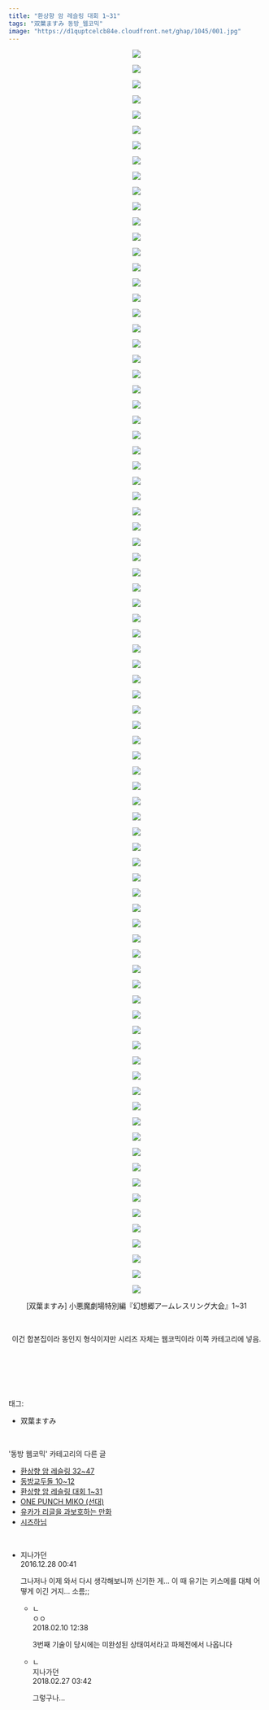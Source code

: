 ```yaml
---
title: "환상향 암 레슬링 대회 1~31"
tags: "双葉ますみ 동방_웹코믹"
image: "https://d1quptcelcb84e.cloudfront.net/ghap/1045/001.jpg"
---
```

<div class="article">
<p style="text-align: center; clear: none; float: none;"><img src="{{ site.imgserver8 }}/ghap/1045/001.jpg"/></p>
<p style="text-align: center; clear: none; float: none;"><img src="{{ site.imgserver8 }}/ghap/1045/002.jpg"/></p>
<p style="text-align: center; clear: none; float: none;"><img src="{{ site.imgserver8 }}/ghap/1045/003.jpg"/></p>
<p style="text-align: center; clear: none; float: none;"><img src="{{ site.imgserver8 }}/ghap/1045/004.jpg"/></p>
<p style="text-align: center; clear: none; float: none;"><img src="{{ site.imgserver8 }}/ghap/1045/005.jpg"/></p>
<p style="text-align: center; clear: none; float: none;"><img src="{{ site.imgserver8 }}/ghap/1045/006.jpg"/></p>
<p style="text-align: center; clear: none; float: none;"><img src="{{ site.imgserver8 }}/ghap/1045/007.jpg"/></p>
<p style="text-align: center; clear: none; float: none;"><img src="{{ site.imgserver8 }}/ghap/1045/008.jpg"/></p>
<p style="text-align: center; clear: none; float: none;"><img src="{{ site.imgserver8 }}/ghap/1045/009.jpg"/></p>
<p style="text-align: center; clear: none; float: none;"><img src="{{ site.imgserver8 }}/ghap/1045/010.jpg"/></p>
<p style="text-align: center; clear: none; float: none;"><img src="{{ site.imgserver8 }}/ghap/1045/011.jpg"/></p>
<p style="text-align: center; clear: none; float: none;"><img src="{{ site.imgserver8 }}/ghap/1045/012.jpg"/></p>
<p style="text-align: center; clear: none; float: none;"><img src="{{ site.imgserver8 }}/ghap/1045/013.jpg"/></p>
<p style="text-align: center; clear: none; float: none;"><img src="{{ site.imgserver8 }}/ghap/1045/014.jpg"/></p>
<p style="text-align: center; clear: none; float: none;"><img src="{{ site.imgserver8 }}/ghap/1045/015.jpg"/></p>
<p style="text-align: center; clear: none; float: none;"><img src="{{ site.imgserver8 }}/ghap/1045/016.jpg"/></p>
<p style="text-align: center; clear: none; float: none;"><img src="{{ site.imgserver8 }}/ghap/1045/017.jpg"/></p>
<p style="text-align: center; clear: none; float: none;"><img src="{{ site.imgserver8 }}/ghap/1045/018.jpg"/></p>
<p style="text-align: center; clear: none; float: none;"><img src="{{ site.imgserver8 }}/ghap/1045/019.jpg"/></p>
<p style="text-align: center; clear: none; float: none;"><img src="{{ site.imgserver8 }}/ghap/1045/020.jpg"/></p>
<p style="text-align: center; clear: none; float: none;"><img src="{{ site.imgserver8 }}/ghap/1045/021.jpg"/></p>
<p style="text-align: center; clear: none; float: none;"><img src="{{ site.imgserver8 }}/ghap/1045/022.jpg"/></p>
<p style="text-align: center; clear: none; float: none;"><img src="{{ site.imgserver8 }}/ghap/1045/023.jpg"/></p>
<p style="text-align: center; clear: none; float: none;"><img src="{{ site.imgserver8 }}/ghap/1045/024.jpg"/></p>
<p style="text-align: center; clear: none; float: none;"><img src="{{ site.imgserver8 }}/ghap/1045/025.jpg"/></p>
<p style="text-align: center; clear: none; float: none;"><img src="{{ site.imgserver8 }}/ghap/1045/026.jpg"/></p>
<p style="text-align: center; clear: none; float: none;"><img src="{{ site.imgserver8 }}/ghap/1045/027.jpg"/></p>
<p style="text-align: center; clear: none; float: none;"><img src="{{ site.imgserver8 }}/ghap/1045/028.jpg"/></p>
<p style="text-align: center; clear: none; float: none;"><img src="{{ site.imgserver8 }}/ghap/1045/029.jpg"/></p>
<p style="text-align: center; clear: none; float: none;"><img src="{{ site.imgserver8 }}/ghap/1045/030.jpg"/></p>
<p style="text-align: center; clear: none; float: none;"><img src="{{ site.imgserver8 }}/ghap/1045/031.jpg"/></p>
<p style="text-align: center; clear: none; float: none;"><img src="{{ site.imgserver8 }}/ghap/1045/032.jpg"/></p>
<p style="text-align: center; clear: none; float: none;"><img src="{{ site.imgserver8 }}/ghap/1045/033.jpg"/></p>
<p style="text-align: center; clear: none; float: none;"><img src="{{ site.imgserver8 }}/ghap/1045/034.jpg"/></p>
<p style="text-align: center; clear: none; float: none;"><img src="{{ site.imgserver8 }}/ghap/1045/035.jpg"/></p>
<p style="text-align: center; clear: none; float: none;"><img src="{{ site.imgserver8 }}/ghap/1045/036.jpg"/></p>
<p style="text-align: center; clear: none; float: none;"><img src="{{ site.imgserver8 }}/ghap/1045/037.jpg"/></p>
<p style="text-align: center; clear: none; float: none;"><img src="{{ site.imgserver8 }}/ghap/1045/038.jpg"/></p>
<p style="text-align: center; clear: none; float: none;"><img src="{{ site.imgserver8 }}/ghap/1045/039.jpg"/></p>
<p style="text-align: center; clear: none; float: none;"><img src="{{ site.imgserver8 }}/ghap/1045/040.jpg"/></p>
<p style="text-align: center; clear: none; float: none;"><img src="{{ site.imgserver8 }}/ghap/1045/041.jpg"/></p>
<p style="text-align: center; clear: none; float: none;"><img src="{{ site.imgserver8 }}/ghap/1045/042.jpg"/></p>
<p style="text-align: center; clear: none; float: none;"><img src="{{ site.imgserver8 }}/ghap/1045/043.jpg"/></p>
<p style="text-align: center; clear: none; float: none;"><img src="{{ site.imgserver8 }}/ghap/1045/044.jpg"/></p>
<p style="text-align: center; clear: none; float: none;"><img src="{{ site.imgserver8 }}/ghap/1045/045.jpg"/></p>
<p style="text-align: center; clear: none; float: none;"><img src="{{ site.imgserver8 }}/ghap/1045/046.jpg"/></p>
<p style="text-align: center; clear: none; float: none;"><img src="{{ site.imgserver8 }}/ghap/1045/047.jpg"/></p>
<p style="text-align: center; clear: none; float: none;"><img src="{{ site.imgserver8 }}/ghap/1045/048.jpg"/></p>
<p style="text-align: center; clear: none; float: none;"><img src="{{ site.imgserver8 }}/ghap/1045/049.jpg"/></p>
<p style="text-align: center; clear: none; float: none;"><img src="{{ site.imgserver8 }}/ghap/1045/050.jpg"/></p>
<p style="text-align: center; clear: none; float: none;"><img src="{{ site.imgserver8 }}/ghap/1045/051.jpg"/></p>
<p style="text-align: center; clear: none; float: none;"><img src="{{ site.imgserver8 }}/ghap/1045/052.jpg"/></p>
<p style="text-align: center; clear: none; float: none;"><img src="{{ site.imgserver8 }}/ghap/1045/053.jpg"/></p>
<p style="text-align: center; clear: none; float: none;"><img src="{{ site.imgserver8 }}/ghap/1045/054.jpg"/></p>
<p style="text-align: center; clear: none; float: none;"><img src="{{ site.imgserver8 }}/ghap/1045/055.jpg"/></p>
<p style="text-align: center; clear: none; float: none;"><img src="{{ site.imgserver8 }}/ghap/1045/056.jpg"/></p>
<p style="text-align: center; clear: none; float: none;"><img src="{{ site.imgserver8 }}/ghap/1045/057.jpg"/></p>
<p style="text-align: center; clear: none; float: none;"><img src="{{ site.imgserver8 }}/ghap/1045/058.jpg"/></p>
<p style="text-align: center; clear: none; float: none;"><img src="{{ site.imgserver8 }}/ghap/1045/059.jpg"/></p>
<p style="text-align: center; clear: none; float: none;"><img src="{{ site.imgserver8 }}/ghap/1045/060.jpg"/></p>
<p style="text-align: center; clear: none; float: none;"><img src="{{ site.imgserver8 }}/ghap/1045/061.jpg"/></p>
<p style="text-align: center; clear: none; float: none;"><img src="{{ site.imgserver8 }}/ghap/1045/062.jpg"/></p>
<p style="text-align: center; clear: none; float: none;"><img src="{{ site.imgserver8 }}/ghap/1045/063.jpg"/></p>
<p style="text-align: center; clear: none; float: none;"><img src="{{ site.imgserver8 }}/ghap/1045/064.jpg"/></p>
<p style="text-align: center; clear: none; float: none;"><img src="{{ site.imgserver8 }}/ghap/1045/065.jpg"/></p>
<p style="text-align: center; clear: none; float: none;"><img src="{{ site.imgserver8 }}/ghap/1045/066.jpg"/></p>
<p style="text-align: center; clear: none; float: none;"><img src="{{ site.imgserver8 }}/ghap/1045/067.jpg"/></p>
<p style="text-align: center; clear: none; float: none;"><img src="{{ site.imgserver8 }}/ghap/1045/068.jpg"/></p>
<p style="text-align: center; clear: none; float: none;"><img src="{{ site.imgserver8 }}/ghap/1045/069.jpg"/></p>
<p style="text-align: center; clear: none; float: none;"><img src="{{ site.imgserver8 }}/ghap/1045/070.jpg"/></p>
<p style="text-align: center; clear: none; float: none;"><img src="{{ site.imgserver8 }}/ghap/1045/071.jpg"/></p>
<p style="text-align: center; clear: none; float: none;"><img src="{{ site.imgserver8 }}/ghap/1045/072.jpg"/></p>
<p style="text-align: center; clear: none; float: none;"><img src="{{ site.imgserver8 }}/ghap/1045/073.jpg"/></p>
<p style="text-align: center; clear: none; float: none;"><img src="{{ site.imgserver8 }}/ghap/1045/074.jpg"/></p>
<p style="text-align: center; clear: none; float: none;"><img src="{{ site.imgserver8 }}/ghap/1045/075.jpg"/></p>
<p style="text-align: center; clear: none; float: none;"><img src="{{ site.imgserver8 }}/ghap/1045/076.jpg"/></p>
<p style="text-align: center; clear: none; float: none;"><img src="{{ site.imgserver8 }}/ghap/1045/077.jpg"/></p>
<p style="text-align: center; clear: none; float: none;"><img src="{{ site.imgserver8 }}/ghap/1045/078.jpg"/></p>
<p style="text-align: center; clear: none; float: none;"><img src="{{ site.imgserver8 }}/ghap/1045/079.jpg"/></p>
<p style="text-align: center; clear: none; float: none;"><img src="{{ site.imgserver8 }}/ghap/1045/080.jpg"/></p>
<p style="text-align: center; clear: none; float: none;"><img src="{{ site.imgserver8 }}/ghap/1045/081.jpg"/></p>
<p style="text-align: center; clear: none; float: none;"><img src="{{ site.imgserver8 }}/ghap/1045/082.jpg"/></p>
<p style="text-align: center; clear: none; float: none;">[双葉ますみ] 小悪魔劇場特別編『幻想郷アームレスリング大会』1~31</p>
<p style="text-align: center; clear: none; float: none;"><br/></p>
<p style="text-align: center; clear: none; float: none;">이건 합본집이라 동인지 형식이지만 시리즈 자체는 웹코믹이라 이쪽 카테고리에 넣음.</p>
<p style="text-align: center; clear: none; float: none;"><br/></p>
<p><br/></p>
</div><br/>
<div class="tagTrail">
<p>태그: </p>
<ul>
<li>双葉ますみ</li>
</ul>
</div><br/>
<div class="another">
<p>'동방 웹코믹' 카테고리의 다른 글</p>
<ul>
<li><a href="/ghap_1060">환상향 암 레슬링 32~47</a></li>
<li><a href="/ghap_1055">동방교두돌 10~12</a></li>
<li><a href="/ghap_1045">환상향 암 레슬링 대회 1~31</a></li>
<li><a href="/ghap_1028">ONE PUNCH MIKO (선대)</a></li>
<li><a href="/ghap_1027">유카가 리글을 과보호하는 만화</a></li>
<li><a href="/ghap_1006">시즈하님</a></li>
</ul>
</div><br/>
<div class="cb_module cb_fluid">
<div class="cb_wrt cb_profile">
<div class="comment">
<ul>
<li class="cb_thumb_off" id="comment14878405">
<div class="cb_comment_area">
<div class="cb_info_area">
<div class="cb_section">
<span class="cb_nick_name">지나가던</span>
</div>
<div class="cb_section">
<span class="cb_date">2016.12.28 00:41 </span>
</div>
</div>
<div class="cb_dsc_comment">
<p class="cb_dsc">
											그나저나 이제 와서 다시 생각해보니까 신기한 게... 이 때 유기는 키스메를 대체 어떻게 이긴 거지... 소름;;
										</p>
</div>
<ul>
<li class="cb_thumb_off" id="comment15196692">
<span class="cb_bu_subnode">ㄴ</span>
<div class="cb_comment_area">
<div class="cb_info_area">
<div class="cb_section">
<span class="cb_nick_name">ㅇㅇ</span>
</div>
<div class="cb_section">
<span class="cb_date">2018.02.10 12:38 </span>
</div>
</div>
<div class="cb_dsc_comment">
<p class="cb_dsc">
																3번째 기술이 당시에는 미완성된 상태여서라고 파체전에서 나옵니다
															</p>
</div>
</div>
</li>
<li class="cb_thumb_off" id="comment15207726">
<span class="cb_bu_subnode">ㄴ</span>
<div class="cb_comment_area">
<div class="cb_info_area">
<div class="cb_section">
<span class="cb_nick_name">지나가던</span>
</div>
<div class="cb_section">
<span class="cb_date">2018.02.27 03:42 </span>
</div>
</div>
<div class="cb_dsc_comment">
<p class="cb_dsc">
																그렇구나...
															</p>
</div>
</div>
</li>
</ul>
</div></li>
</ul>
</div>
</div><!-- commentList close -->
</div><br/>
